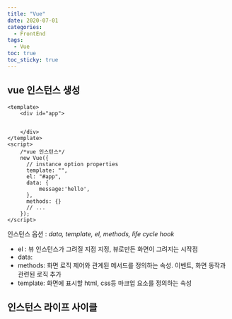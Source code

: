 ```yaml
---
title: "Vue"
date: 2020-07-01
categories:
  - FrontEnd
tags:
  - Vue
toc: true
toc_sticky: true
---
```


## vue 인스턴스 생성

```vue
<template>
    <div id="app">
        
       
    </div>
</template>
<script>
    /*vue 인스턴스*/
    new Vue({
      // instance option properties
      template: "",
      el: "#app",
      data: {
          message:'hello',
      },
      methods: {}
      // ...
    });
</script>
```

인스턴스 옵션 : *data, template, el, methods, life cycle hook* 

- el : 뷰 인스턴스가 그려질 지점 지정, 뷰로만든 화면이 그려지는 시작점
- data:
- methods: 화면 로직 제어와 관계된 메서드를 정의하는 속성. 이벤트, 화면 동작과 관련된 로직 추가
- template: 화면에 표시할 html, css등 마크업 요소를 정의하는 속성



## 인스턴스 라이프 사이클